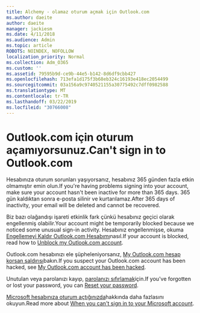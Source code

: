 ```yaml
---
title: Alchemy - olamaz oturum açmak için Outlook.com
ms.author: daeite
author: daeite
manager: jackiesm
ms.date: 4/11/2018
ms.audience: Admin
ms.topic: article
ROBOTS: NOINDEX, NOFOLLOW
localization_priority: Normal
ms.collection: Adm_O365
ms.custom: ''
ms.assetid: 79595b9d-ce9b-44e5-b142-8d6df9cbb427
ms.openlocfilehash: 713efa1d175f3b68eb324c16193e418ec2054499
ms.sourcegitcommit: 03a156a9c9740521155a30775492c7dff0982588
ms.translationtype: MT
ms.contentlocale: tr-TR
ms.lasthandoff: 03/22/2019
ms.locfileid: "30766008"
---
```

# <a name="cant-sign-in-to-outlookcom"></a><span data-ttu-id="372ce-102">Outlook.com için oturum açamıyorsunuz.</span><span class="sxs-lookup"><span data-stu-id="372ce-102">Can't sign in to Outlook.com</span></span>

<span data-ttu-id="372ce-103">Hesabınıza oturum sorunları yaşıyorsanız, hesabınız 365 günden fazla etkin olmamıştır emin olun.</span><span class="sxs-lookup"><span data-stu-id="372ce-103">If you're having problems signing into your account, make sure your account hasn't been inactive for more than 365 days.</span></span> <span data-ttu-id="372ce-104">365 gün kaldıktan sonra e-posta silinir ve kurtarılamaz.</span><span class="sxs-lookup"><span data-stu-id="372ce-104">After 365 days of inactivity, your email will be deleted and cannot be recovered.</span></span>
  
<span data-ttu-id="372ce-105">Biz bazı olağandışı işareti etkinlik fark çünkü hesabınız geçici olarak engellenmiş olabilir.</span><span class="sxs-lookup"><span data-stu-id="372ce-105">Your account might be temporarily blocked because we noticed some unusual sign-in activity.</span></span> <span data-ttu-id="372ce-106">Hesabınız engellenmişse, okuma [Engellemeyi Kaldır Outlook.com Hesabımı](https://support.office.com/article/f4ad2701-d166-4d8b-8a6a-9af2a1f8a4c4.aspx)nasıl.</span><span class="sxs-lookup"><span data-stu-id="372ce-106">If your account is blocked, read how to [Unblock my Outlook.com account](https://support.office.com/article/f4ad2701-d166-4d8b-8a6a-9af2a1f8a4c4.aspx).</span></span> 
  
<span data-ttu-id="372ce-107">Outlook.com hesabınızı ele şüpheleniyorsanız, [My Outlook.com hesap korsan saldırısı](https://support.office.com/article/35993ac5-ac2f-494e-aacb-5232dda453d8.aspx)bakın.</span><span class="sxs-lookup"><span data-stu-id="372ce-107">If you suspect your Outlook.com account has been hacked, see [My Outlook.com account has been hacked](https://support.office.com/article/35993ac5-ac2f-494e-aacb-5232dda453d8.aspx).</span></span>
  
<span data-ttu-id="372ce-108">Unutulan veya parolanızı kayıp, [parolanızı sıfırlamak](https://go.microsoft.com/fwlink/p/?LinkID=242804)için.</span><span class="sxs-lookup"><span data-stu-id="372ce-108">If you've forgotten or lost your password, you can [Reset your password](https://go.microsoft.com/fwlink/p/?LinkID=242804).</span></span>
  
<span data-ttu-id="372ce-109">[Microsoft hesabınıza oturum açtığınızda](https://go.microsoft.com/fwlink/p/?linkid=837479)hakkında daha fazlasını okuyun.</span><span class="sxs-lookup"><span data-stu-id="372ce-109">Read more about [When you can't sign in to your Microsoft account](https://go.microsoft.com/fwlink/p/?linkid=837479).</span></span>
  

